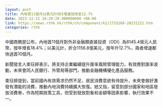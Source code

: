 ```yaml
---
layout: post
title: 內地首11個月以美元計ODI增速加快至12.7%
date: 2023-12-21 16:29:29.000000000 +08:00
link: https://news.rthk.hk/rthk/ch/component/k2/1733260-20231221.htm
categories: rthk
---
```


中國商務部公布，內地首11個月對外非金融類直接投資（ODI）為8145.4億元人民幣，按年增長18.4%；以美元計，折合1156.8億美元，按年升12.7%，兩者增速都快過首10個月。

新聞發言人束玨婷表示，將支持企業繼續提升匯率風險管理能力，有效應對匯率波動，未來會同人民銀行、外管局等部門，推動金融機構優化產品服務。

束玨婷提到，當前國內有效需求仍然不足，居民消費意欲有待提升，未來會做好激發有潛能的消費，推動內地消費持續擴大恢復。她又指，留意到部分國家和地區發放消費券，作為短期政策工具，但受到發放對象和金額等因素影響，執行效果不一。
